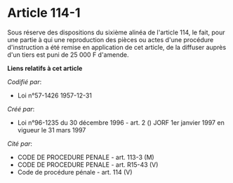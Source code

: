# Article 114-1

Sous réserve des dispositions du sixième alinéa de l'article 114, le fait, pour une partie à qui une reproduction des pièces
ou actes d'une procédure d'instruction a été remise en application de cet article, de la diffuser auprès d'un tiers est puni
de 25 000 F d'amende.

**Liens relatifs à cet article**

_Codifié par_:

  - Loi n°57-1426 1957-12-31

_Créé par_:

  - Loi n°96-1235 du 30 décembre 1996 - art. 2 () JORF 1er janvier 1997 en vigueur le 31 mars 1997

_Cité par_:

  - CODE DE PROCEDURE PENALE - art. 113-3 (M)
  - CODE DE PROCEDURE PENALE - art. R15-43 (V)
  - Code de procédure pénale - art. 114 (V)
